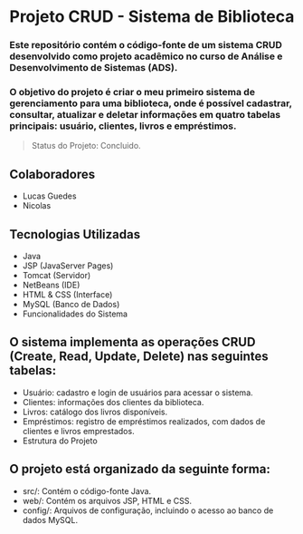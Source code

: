 <h1>Projeto CRUD - Sistema de Biblioteca</h1>
<h3>Este repositório contém o código-fonte de um sistema CRUD desenvolvido como projeto acadêmico no curso de Análise e Desenvolvimento de Sistemas (ADS). </h3>
<h3>O objetivo do projeto é criar o meu primeiro sistema de gerenciamento para uma biblioteca, onde é possível cadastrar, consultar, atualizar e deletar informações em quatro tabelas principais: usuário, clientes, livros e empréstimos.</h3>

> Status do Projeto: Concluido.

## Colaboradores
+ Lucas Guedes
+ Nicolas
  
## Tecnologias Utilizadas

+ Java
+ JSP (JavaServer Pages)
+ Tomcat (Servidor)
+ NetBeans (IDE)
+ HTML & CSS (Interface)
+ MySQL (Banco de Dados)
+ Funcionalidades do Sistema
  
## O sistema implementa as operações CRUD (Create, Read, Update, Delete) nas seguintes tabelas:

+ Usuário: cadastro e login de usuários para acessar o sistema.
+ Clientes: informações dos clientes da biblioteca.
+ Livros: catálogo dos livros disponíveis.
+ Empréstimos: registro de empréstimos realizados, com dados de clientes e livros emprestados.
+ Estrutura do Projeto
  
## O projeto está organizado da seguinte forma:

- src/: Contém o código-fonte Java.
- web/: Contém os arquivos JSP, HTML e CSS.
- config/: Arquivos de configuração, incluindo o acesso ao banco de dados MySQL.
